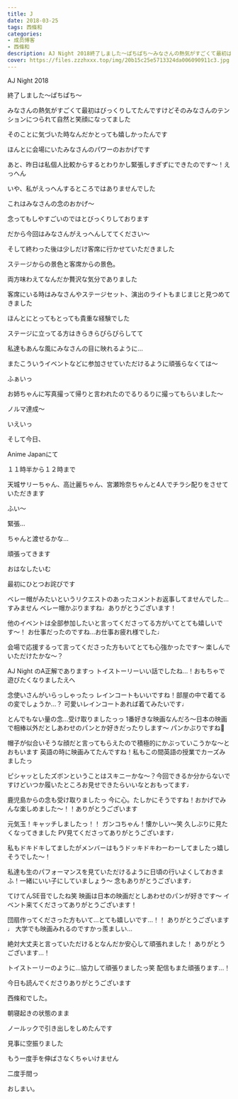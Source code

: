 ```yaml
---
title: J
date: 2018-03-25
tags: 西條和
categories: 
- 成员博客
- 西條和
description: AJ Night 2018終了しました〜ぱちぱち〜みなさんの熱気がすごくて最初はびっくりしてたんですけどそのみなさんのテンションにつられて自然と笑顔に...
cover: https://files.zzzhxxx.top/img/20b15c25e5713324da006090911c3.jpg 
---
```











AJ Night 2018








終了しました〜ぱちぱち〜











みなさんの熱気がすごくて最初はびっくりしてたんですけどそのみなさんのテンションにつられて自然と笑顔になってました










そのことに気づいた時なんだかとっても嬉しかったんです











ほんとに会場にいたみなさんのパワーのおかげです









あと、昨日は私個人比較からするとわりかし緊張しすぎずにできたのです〜！えっへん












いや、私がえっへんするところではありませんでした








これはみなさんの念のおかげ〜








念ってもしやすごいのではとびっくりしております









だから今回はみなさんがえっへんしててください〜











そして終わった後は少しだけ客席に行かせていただきました









ステージからの景色と客席からの景色。









両方味わえてなんだか贅沢な気分でありました









客席にいる時はみなさんやステージセット、演出のライトもまじまじと見つめてきました










ほんとにとってもとっても貴重な経験でした








ステージに立ってる方はきらきらぴらぴらしてて







私達もあんな風にみなさんの目に映れるように…









またこういうイベントなどに参加させていただけるように頑張らなくては〜













ふぁいっ













お姉ちゃんに写真撮って帰りと言われたのでるりるりに撮ってもらいました〜











ノルマ達成〜









いえいっ









そして今日、




Anime Japanにて



１１時半から１２時まで





天城サリーちゃん、高辻麗ちゃん、宮瀬玲奈ちゃんと4人でチラシ配りをさせていただきます









ふい〜





緊張…








ちゃんと渡せるかな…









頑張ってきます














おはなしたいむ






最初にひとつお詫びです

ベレー帽がみたいというリクエストのあったコメントお返事してませんでした…すみません
ベレー帽かぶりますね♩ありがとうございます！






他のイベントは全部参加したいと言ってくださってる方がいてとても嬉しいです〜！
お仕事だったのですね…お仕事お疲れ様でした♩





会場で応援するって言ってくださった方もいてとても心強かったです〜
楽しんでいただけたかな〜？






AJ Night のA正解でありますっ
トイストーリーいい話でしたね…！おもちゃで遊びたくなりましたえへ





念使いさんがいらっしゃったっ
レインコートもいいですね！部屋の中で着てるの変でしょうか…？
可愛いレインコートあれば着てみたいです♩






とんでもない量の念…受け取りましたっっ
1番好きな映画なんだろ〜日本の映画で相棒以外だとしあわせのパンとか好きだったりします〜
パンかぶりですね🍞





帽子が似合いそうな顔だと言ってもらえたので積極的にかぶっていこうかな〜とおもいます
英語の時に映画みてたんですね！私もこの間英語の授業でカーズみましたっ






ピシャッとしたズボンということはスキニーかな〜？今回できるか分からないですけどいつか履いたところお見せできたらいいなとおもってます♩





鹿児島からの念も受け取りましたっ
今に心。たしかにそうですね！おかげでみんな楽しめました〜！！ありがとうございます





元気玉！キャッチしましたっ！！
ガンコちゃん！懐かしい〜笑
久しぶりに見たくなってきました
PV見てくださってありがとうございます♩




私もドキドキしてましたがメンバーはもうドッキドキわーわーしてましたっ嬉しそうでした〜！






私達も生のパフォーマンスを見ていただけるように日頃の行いよくしておきまふ！一緒にいい子にしていましょう〜
念もありがとうございます♩





てけてんSE音でしたね笑
映画は日本の映画だとしあわせのパンが好きです〜
イベント来てくださってありがとうございます！





団扇作ってくださった方もいて…とても嬉しいです…！！
ありがとうございます♩
大学でも映画みれるのですかっ羨ましい…





絶対大丈夫と言っていただけるとなんだか安心して頑張れました！
ありがとうございます…！




トイストーリーのように…協力して頑張りましたっ笑
配信もまた頑張ります…！







今日も読んでくださりありがとうございます









西條和でした。







朝寝起きの状態のまま





ノールックで引き出しをしめたんです








見事に空振りました







もう一度手を伸ばさなくちゃいけません








二度手間っ







おしまい。


